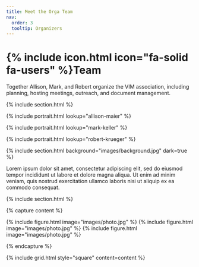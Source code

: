 ```yaml
---
title: Meet the Orga Team
nav:
  order: 3
  tooltip: Organizers
---
```


# {% include icon.html icon="fa-solid fa-users" %}Team

Together Allison, Mark, and Robert organize the VIM association, including planning, hosting meetings, outreach, and document management.

{% include section.html %}

{%
  include portrait.html
  lookup="allison-maier"
%}

{%
  include portrait.html
  lookup="mark-keller"
%}

{%
  include portrait.html
  lookup="robert-krueger"
%}

{% include section.html background="images/background.jpg" dark=true %}

Lorem ipsum dolor sit amet, consectetur adipiscing elit, sed do eiusmod tempor
incididunt ut labore et dolore magna aliqua. Ut enim ad minim veniam, quis
nostrud exercitation ullamco laboris nisi ut aliquip ex ea commodo consequat.

{% include section.html %}

{% capture content %}

{% include figure.html image="images/photo.jpg" %}
{% include figure.html image="images/photo.jpg" %}
{% include figure.html image="images/photo.jpg" %}

{% endcapture %}

{% include grid.html style="square" content=content %}
